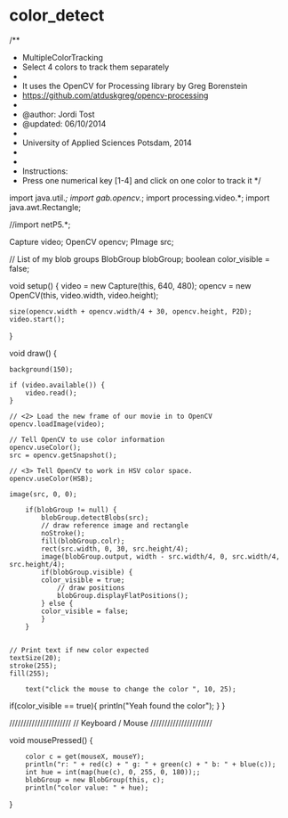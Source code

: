 # color_detect
/**
 * MultipleColorTracking
 * Select 4 colors to track them separately
 *
 * It uses the OpenCV for Processing library by Greg Borenstein
 * https://github.com/atduskgreg/opencv-processing
 *
 * @author: Jordi Tost
 * @updated: 06/10/2014
 *
 * University of Applied Sciences Potsdam, 2014
 *
 *
 * Instructions:
 * Press one numerical key [1-4] and click on one color to track it
 */

import java.util.*;
import gab.opencv.*;
import processing.video.*;
import java.awt.Rectangle;

//import netP5.*;

Capture video;
OpenCV opencv;
PImage src;



// List of my blob groups
BlobGroup blobGroup;
boolean color_visible = false;

void setup() {
    video = new Capture(this, 640, 480);
    opencv = new OpenCV(this, video.width, video.height);

    size(opencv.width + opencv.width/4 + 30, opencv.height, P2D);
    video.start();
}

void draw() {

    background(150);

    if (video.available()) {
        video.read();
    }

    // <2> Load the new frame of our movie in to OpenCV
    opencv.loadImage(video);

    // Tell OpenCV to use color information
    opencv.useColor();
    src = opencv.getSnapshot();

    // <3> Tell OpenCV to work in HSV color space.
    opencv.useColor(HSB);

    image(src, 0, 0);

        if(blobGroup != null) {
            blobGroup.detectBlobs(src);
            // draw reference image and rectangle
            noStroke();
            fill(blobGroup.colr);
            rect(src.width, 0, 30, src.height/4);
            image(blobGroup.output, width - src.width/4, 0, src.width/4, src.height/4);
            if(blobGroup.visible) {
            color_visible = true;
                // draw positions
                blobGroup.displayFlatPositions();
            } else {
            color_visible = false;
            }
        }


    // Print text if new color expected
    textSize(20);
    stroke(255);
    fill(255);

        text("click the mouse to change the color ", 10, 25);

if(color_visible == true){
    println("Yeah found the color");
    }
}

//////////////////////
// Keyboard / Mouse
//////////////////////

void mousePressed() {

        color c = get(mouseX, mouseY);
        println("r: " + red(c) + " g: " + green(c) + " b: " + blue(c));
        int hue = int(map(hue(c), 0, 255, 0, 180));;
        blobGroup = new BlobGroup(this, c);
        println("color value: " + hue);
}
